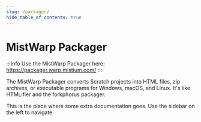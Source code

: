 ```yaml
---
slug: /packager/
hide_table_of_contents: true
---
```


# MistWarp Packager

:::info
Use the MistWarp Packager here: https://packager.warp.mistium.com/
:::

The MistWarp Packager converts Scratch projects into HTML files, zip archives, or executable programs for Windows, macOS, and Linux. It's like HTMLifier and the forkphorus packager.

This is the place where some extra documentation goes. Use the sidebar on the left to navigate.
